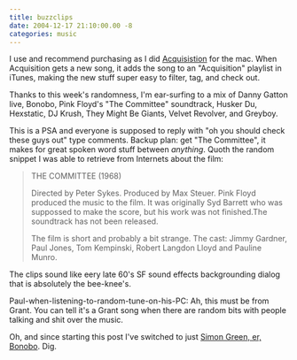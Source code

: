 ```yaml
---
title: buzzclips
date: 2004-12-17 21:10:00.00 -8
categories: music
---
```

I use and recommend purchasing as I did [Acquisistion](http://www.acquisitionx.com/) for the mac. When Acquisition gets a new song, it adds the song to an "Acquisition" playlist in iTunes, making the new stuff super easy to filter, tag, and check out.

Thanks to this week's randomness, I'm ear-surfing to a mix of Danny Gatton live, Bonobo, Pink Floyd's "The Committee" soundtrack, Husker Du, Hexstatic, DJ Krush, They Might Be Giants, Velvet Revolver, and Greyboy.

This is a PSA and everyone is supposed to reply with "oh you should check these guys out" type comments. Backup plan: get "The Committee", it makes for great spoken word stuff between _anything_. Quoth the random snippet I was able to retrieve from Internets about the film:


> THE COMMITTEE (1968)
>
> Directed by Peter Sykes.
Produced by Max Steuer.
Pink Floyd produced the music to the film. It was originally Syd Barrett who was suppossed to make the score, but his work was not finished.The soundtrack has not been released.
>
> The film is short and probably a bit strange. The cast: Jimmy Gardner, Paul Jones, Tom Kempinski, Robert Langdon Lloyd and Pauline Munro.

The clips sound like eery late 60's SF sound effects backgrounding dialog that is absolutely the bee-knee's.

Paul-when-listening-to-random-tune-on-his-PC: Ah, this must be from Grant. You can tell it's a Grant song when there are random bits with people talking and shit over the music.

Oh, and since starting this post I've switched to just [Simon Green, er, Bonobo](http://www.ninjatune.net/ninja/artist.php?id=38). Dig.

